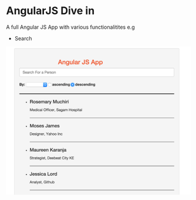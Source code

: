 # AngularJS Dive in
A full Angular JS App with various functionalitites e.g
* Search

![App Screenshot](/screenshots/app_screenshot.png?raw=true "App screenshot")
